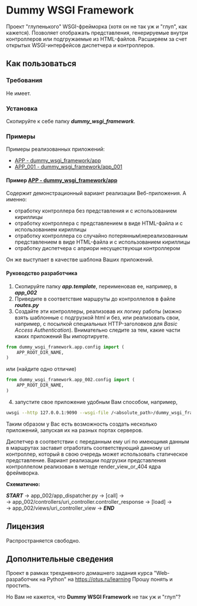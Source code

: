 # Dummy WSGI Framework

Проект "глупенького" WSGI-фрейморка (хотя он не так уж и "глуп", как кажется). 
Позволяет отображать представления, генерируемые внутри контроллеров или подгружаемые из HTML-файлов.
Расширяем за счет открытых WSGI-интерфейсов диспетчера и контроллеров.

## Как пользоваться

### Требования

Не имеет. 

### Установка

Скопируйте к себе папку **_dummy_wsgi_framework_**.

### Примеры

Примеры реализованных приложений:
* [APP - dummy_wsgi_framework/app](https://github.com/BorisPlus/otus_webpython_003/tree/master/dummy_wsgi_framework/app)
* [APP_001 - dummy_wsgi_framework/app_001](https://github.com/BorisPlus/otus_webpython_003/tree/master/dummy_wsgi_framework/app_001)


#### Пример [APP - dummy_wsgi_framework/app](https://github.com/BorisPlus/otus_webpython_003/tree/master/dummy_wsgi_framework/app)

Содержит демонстрационный вариант реализации Веб-приложения.
А именно:
* отработку контроллера без представления и с использованием кириллицы
* отработку контроллера с представлением в виде HTML-файла и с использованием кириллицы
* отработку контроллера со случайно потерянным\нереализованным представлением в виде HTML-файла и с использованием кириллицы
* отработку диспетчера с априори несуществующи контроллером

Он же выступает в качестве шаблона Ваших приложений.

#### Руководство разработчика

1. Скопируйте папку **_app.template_**, переименовав ее, например, в **_app_002_**
2. Приведите в соответствие маршруты до контроллелов в файле **_routes.py_** 
3. Создайте эти контроллеры, реализовав их логику работы (можно взять шаблонные 
с подгрузкой html и без, или реализовать свои, например, с посылкой 
специальных HTTP-заголовков для _Basic Access Authentication_). Внимательно следите за тем,
какие части каких приложений Вы импортируете.

```python
from dummy_wsgi_framework.app.config import (
    APP_ROOT_DIR_NAME,
)
```
или (найдите одно отличие)

```python
from dummy_wsgi_framework.app_002.config import (
    APP_ROOT_DIR_NAME,
)
```
4. запустите свое приложение удобным Вам способом, например,
```bash
uwsgi --http 127.0.0.1:9090 --wsgi-file /<absolute_path>/dummy_wsgi_framework/app_002/app_dispatcher.py
```
Таким образом у Вас есть возможность создать несколько приложений, запуская их на разных портах серверов.


Диспетчер в соответствии с переданным ему uri по имеющимя данным в маршрутах заставит отработать
соответствующий данному uri контроллер, который в свою очередь может использовать статическое представление.
Вариант реализации подгрузки представления контроллелом реализован в методе render_view_or_404 ядра фреймворка. 

**Cхематично:** 

**_START_** -> app_002/app_dispatcher.py -> [call] ->  
 -> app_002/controllers/uri_controller.controller_response -> [load] ->  
  -> app_002/views/uri_controller_view -> **_END_**
        
## Лицензия

Распространяется свободно.

## Дополнительные сведения

Проект в рамках трехдневного домашнего задания курса "Web-разработчик на Python" на https://otus.ru/learning
Прошу понять и простить.

Но Вам не кажется, что **Dummy WSGI Framework** не так уж и "глуп"?

